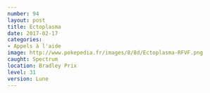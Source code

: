 ```yaml
---
number: 94
layout: post
title: Ectoplasma
date: 2017-02-17
categories:
- Appels à l'aide
image: http://www.pokepedia.fr/images/8/8d/Ectoplasma-RFVF.png
caught: Spectrum
location: Bradley Prix
level: 31
version: Lune
---
```

